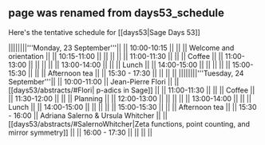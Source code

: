 ## page was renamed from days53_schedule
Here's the tentative schedule for [[days53|Sage Days 53]]

||||||||'''Monday, 23 September'''||
|| 10:00-10:15 ||  ||          || Welcome and orientation ||
|| 10:15-11:00 ||  ||          ||  ||
|| 11:00-11:30 ||  ||          || Coffee || 
|| 11:00-13:00 ||  ||          || ||
|| 13:00-14:00 ||       ||       || Lunch ||
|| 14:00-15:00 ||    ||         ||  ||
|| 15:00-15:30 ||  || || Afternoon tea ||
|| 15:30 - 17:30 || || || ||
||||||||'''Tuesday, 24 September'''||
|| 10:00-11:00 || Jean-Pierre Flori ||          || [[days53/abstracts/#Flori| p-adics in Sage]] ||
|| 11:00-11:30 ||                   ||          || Coffee || 
|| 11:30-12:00 ||                   ||          || Planning ||
|| 12:00-13:00 ||                   ||          || || 
|| 13:00-14:00 ||                   ||       || Lunch ||
|| 14:00-15:00 ||                   ||         ||  ||
|| 15:00-15:30 ||                   || || Afternoon tea ||
|| 15:30 - 16:00 || Adriana Salerno & Ursula Whitcher || || [[days53/abstracts/#SalernoWhitcher|Zeta functions, point counting, and mirror symmetry]] ||
|| 16:00 - 17:30 || || || ||
